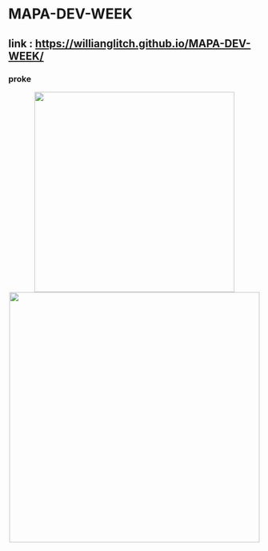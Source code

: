 # MAPA-DEV-WEEK

## link : https://willianglitch.github.io/MAPA-DEV-WEEK/

<h3> proke</h3>

<div align="center"> 
<img src="https://user-images.githubusercontent.com/90284411/170844684-08e94737-6283-4844-a982-941a0f7c7ff9.png" height="400px" />
 
<img src="https://user-images.githubusercontent.com/90284411/170844379-0da00fc3-72dd-4457-bfd4-afa1c5ccdbf1.jpg" height="500px" />
</div>
